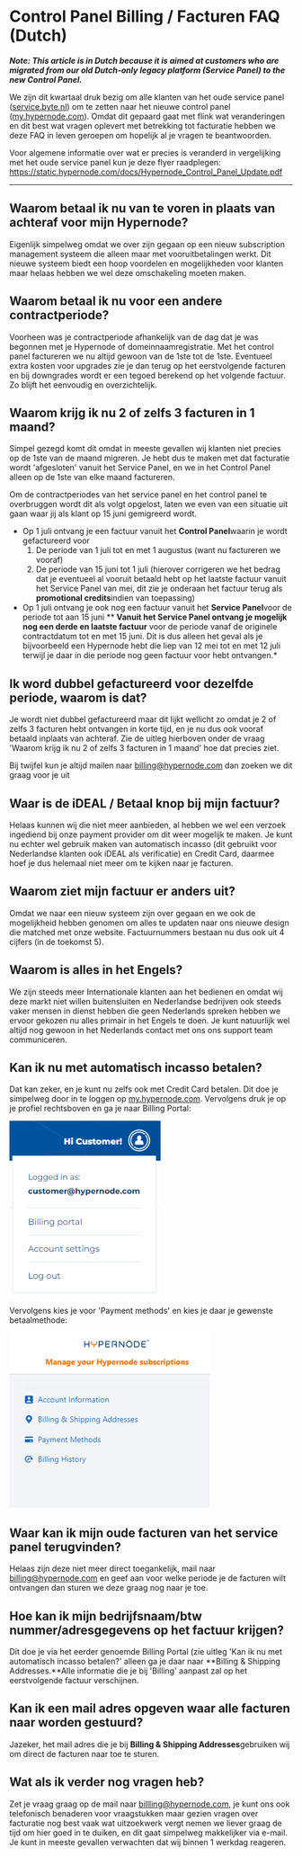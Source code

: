 <!-- source: https://support.hypernode.com/en/about/billing/migration-faq/ -->

# Control Panel Billing / Facturen FAQ (Dutch)

***Note: This article is in Dutch because it is aimed at customers who are migrated from our old Dutch-only legacy platform (Service Panel) to the new Control Panel.***

We zijn dit kwartaal druk bezig om alle klanten van het oude service panel ([service.byte.nl](http://service.byte.nl)) om te zetten naar het nieuwe control panel ([my.hypernode.com](http://my.hypernode.com)). Omdat dit gepaard gaat met flink wat veranderingen en dit best wat vragen oplevert met betrekking tot facturatie hebben we deze FAQ in leven geroepen om hopelijk al je vragen te beantwoorden.

Voor algemene informatie over wat er precies is veranderd in vergelijking met het oude service panel kun je deze flyer raadplegen: <https://static.hypernode.com/docs/Hypernode_Control_Panel_Update.pdf>

______________________________________________________________________

## Waarom betaal ik nu van te voren in plaats van achteraf voor mijn Hypernode?

Eigenlijk simpelweg omdat we over zijn gegaan op een nieuw subscription management systeem die alleen maar met vooruitbetalingen werkt. Dit nieuwe systeem biedt een hoop voordelen en mogelijkheden voor klanten maar helaas hebben we wel deze omschakeling moeten maken.

## Waarom betaal ik nu voor een andere contractperiode?

Voorheen was je contractperiode afhankelijk van de dag dat je was begonnen met je Hypernode of domeinnaamregistratie. Met het control panel factureren we nu altijd gewoon van de 1ste tot de 1ste. Eventueel extra kosten voor upgrades zie je dan terug op het eerstvolgende facturen en bij downgrades wordt er een tegoed berekend op het volgende factuur. Zo blijft het eenvoudig en overzichtelijk.

## Waarom krijg ik nu 2 of zelfs 3 facturen in 1 maand?

Simpel gezegd komt dit omdat in meeste gevallen wij klanten niet precies op de 1ste van de maand migreren. Je hebt dus te maken met dat facturatie wordt 'afgesloten' vanuit het Service Panel, en we in het Control Panel alleen op de 1ste van elke maand factureren.

Om de contractperiodes van het service panel en het control panel te overbruggen wordt dit als volgt opgelost, laten we even van een situatie uit gaan waar jij als klant op 15 juni gemigreerd wordt.

- Op 1 juli ontvang je een factuur vanuit het **Control Panel**waarin je wordt gefactureerd voor
  1. De periode van 1 juli tot en met 1 augustus (want nu factureren we vooraf)
  1. De periode van 15 juni tot 1 juli (hierover corrigeren we het bedrag dat je eventueel al vooruit betaald hebt op het laatste factuur vanuit het Service Panel van mei, dit zie je onderaan het factuur terug als **promotional credits**indien van toepassing)
- Op 1 juli ontvang je ook nog een factuur vanuit het **Service Panel**voor de periode tot aan 15 juni
  \*\* **Vanuit het Service Panel ontvang je mogelijk nog een derde en laatste factuur** voor de periode vanaf de originele contractdatum tot en met 15 juni. Dit is dus alleen het geval als je bijvoorbeeld een Hypernode hebt die liep van 12 mei tot en met 12 juli terwijl je daar in die periode nog geen factuur voor hebt ontvangen.\*

## Ik word dubbel gefactureerd voor dezelfde periode, waarom is dat?

Je wordt niet dubbel gefactureerd maar dit lijkt wellicht zo omdat je 2 of zelfs 3 facturen hebt ontvangen in korte tijd, en je nu dus ook vooraf betaald inplaats van achteraf. Zie de uitleg hierboven onder de vraag 'Waarom krijg ik nu 2 of zelfs 3 facturen in 1 maand' hoe dat precies ziet.

Bij twijfel kun je altijd mailen naar [billing@hypernode.com](mailto:billing@hypernode.com) dan zoeken we dit graag voor je uit

## Waar is de iDEAL / Betaal knop bij mijn factuur?

Helaas kunnen wij die niet meer aanbieden, al hebben we wel een verzoek ingediend bij onze payment provider om dit weer mogelijk te maken. Je kunt nu echter wel gebruik maken van automatisch incasso (dit gebruikt voor Nederlandse klanten ook iDEAL als verificatie) en Credit Card, daarmee hoef je dus helemaal niet meer om te kijken naar je facturen.

## Waarom ziet mijn factuur er anders uit?

Omdat we naar een nieuw systeem zijn over gegaan en we ook de mogelijkheid hebben genomen om alles te updaten naar ons nieuwe design die matched met onze website. Factuurnummers bestaan nu dus ook uit 4 cijfers (in de toekomst 5).

## Waarom is alles in het Engels?

We zijn steeds meer Internationale klanten aan het bedienen en omdat wij deze markt niet willen buitensluiten en Nederlandse bedrijven ook steeds vaker mensen in dienst hebben die geen Nederlands spreken hebben we ervoor gekozen nu alles primair in het Engels te doen. Je kunt natuurlijk wel altijd nog gewoon in het Nederlands contact met ons ons support team communiceren.

## Kan ik nu met automatisch incasso betalen?

Dat kan zeker, en je kunt nu zelfs ook met Credit Card betalen. Dit doe je simpelweg door in te loggen op [my.hypernode.com](//my.hypernode.com). Vervolgens druk je op je profiel rechtsboven en ga je naar Billing Portal:

![](_res/paSdE2q60V3Q_Kc_FulzAluhCvYzJ6j0PQ.png)

Vervolgens kies je voor 'Payment methods' en kies je daar je gewenste betaalmethode:

![](_res/vk4S5HryCx51RkcUKy9-eUZZAtzDxw1PMQ.png)

## Waar kan ik mijn oude facturen van het service panel terugvinden?

Helaas zijn deze niet meer direct toegankelijk, mail naar [billing@hypernode.com](mailto:billing@hypernode.com) en geef aan voor welke periode je de facturen wilt ontvangen dan sturen we deze graag nog naar je toe.

## Hoe kan ik mijn bedrijfsnaam/btw nummer/adresgegevens op het factuur krijgen?

Dit doe je via het eerder genoemde Billing Portal (zie uitleg 'Kan ik nu met automatisch incasso betalen?' alleen ga je daar naar \*\*Billing & Shipping Addresses.\*\*Alle informatie die je bij 'Billing' aanpast zal op het eerstvolgende factuur verschijnen.

## Kan ik een mail adres opgeven waar alle facturen naar worden gestuurd?

Jazeker, het mail adres die je bij **Billing & Shipping Addresses**gebruiken wij om direct de facturen naar toe te sturen.

## Wat als ik verder nog vragen heb?

Zet je vraag graag op de mail naar [billling@hypernode.com](mailto:billling@hypernode.com), je kunt ons ook telefonisch benaderen voor vraagstukken maar gezien vragen over facturatie nog best vaak wat uitzoekwerk vergt nemen we liever graag de tijd om hier goed in te duiken, en dit gaat simpelweg makkelijker via e-mail. Je kunt in meeste gevallen verwachten dat wij binnen 1 werkdag reageren.
